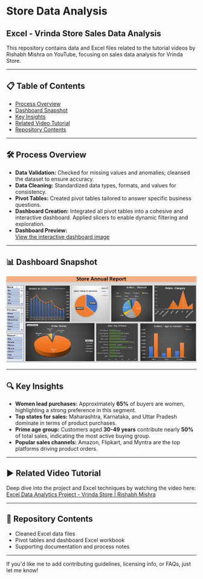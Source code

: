 # Store Data Analysis

## Excel - Vrinda Store Sales Data Analysis  
This repository contains data and Excel files related to the tutorial videos by Rishabh Mishra on YouTube, focusing on sales data analysis for Vrinda Store.

---

## 📋 Table of Contents

- [Process Overview](#-process-overview)  
- [Dashboard Snapshot](#-dashboard-snapshot)  
- [Key Insights](#-key-insights)  
- [Related Video Tutorial](#️-related-video-tutorial)  
- [Repository Contents](#-repository-contents)  

---

## 🛠️ Process Overview

- **Data Validation:** Checked for missing values and anomalies; cleansed the dataset to ensure accuracy.  
- **Data Cleaning:** Standardized data types, formats, and values for consistency.  
- **Pivot Tables:** Created pivot tables tailored to answer specific business questions.  
- **Dashboard Creation:** Integrated all pivot tables into a cohesive and interactive dashboard. Applied slicers to enable dynamic filtering and exploration.  
- **Dashboard Preview:**  
  [View the interactive dashboard image](https://github.com/LinguaByte1111/Store-Data-Analysis/blob/main/Vrinda%20Store%20Annual%20Report.jpg)

---

## 📊 Dashboard Snapshot

![Vrinda Store Annual Sales Dashboard](https://github.com/LinguaByte1111/Store-Data-Analysis/blob/main/Vrinda%20Store%20Annual%20Report.jpg)

---

## 🔍 Key Insights

- **Women lead purchases:** Approximately **65%** of buyers are women, highlighting a strong preference in this segment.  
- **Top states for sales:** Maharashtra, Karnataka, and Uttar Pradesh dominate in terms of product purchases.  
- **Prime age group:** Customers aged **30-49 years** contribute nearly **50%** of total sales, indicating the most active buying group.  
- **Popular sales channels:** Amazon, Flipkart, and Myntra are the top platforms driving product orders.

---

## ▶️ Related Video Tutorial  
Deep dive into the project and Excel techniques by watching the video here:  
[Excel Data Analytics Project - Vrinda Store | Rishabh Mishra](https://www.youtube.com/watch?v=gTK5rNhWJyA)

---

## 📂 Repository Contents

- Cleaned Excel data files  
- Pivot tables and dashboard Excel workbook  
- Supporting documentation and process notes  

---

If you'd like me to add contributing guidelines, licensing info, or FAQs, just let me know!  


